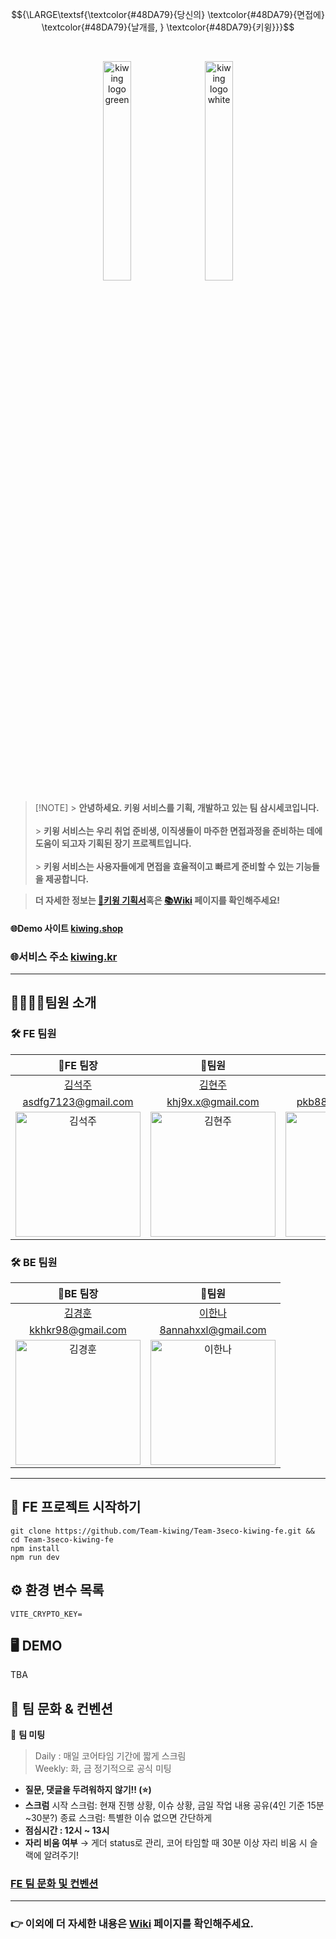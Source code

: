 $${\LARGE\textsf{\textcolor{#48DA79}{당신의}  \textcolor{#48DA79}{면접에}  \textcolor{#48DA79}{날개를, }  \textcolor{#48DA79}{키윙}}}$$

<br />
<p align="center">
<img alt="kiwing logo green" src="https://github.com/Team-kiwing/Team-3seco-kiwing-fe/assets/90549862/b3afcb62-eb76-4e17-9ccb-5fb7e72c32cb" data-canonical-src="https://github.com/Team-kiwing/Team-3seco-kiwing-fe/assets/90549862/b3afcb62-eb76-4e17-9ccb-5fb7e72c32cb" width="30%" height="30%" /> &nbsp; <img alt="kiwing logo white" src="https://github.com/Team-kiwing/Team-3seco-kiwing-fe/assets/90549862/65fa1986-24c3-4246-ac1d-8f7b6b80bfff" data-canonical-src="https://github.com/Team-kiwing/Team-3seco-kiwing-fe/assets/90549862/65fa1986-24c3-4246-ac1d-8f7b6b80bfff" width="30%" height="30%" />
</p>

> [!NOTE] > **안녕하세요. 키윙 서비스를 기획, 개발하고 있는 팀 삼시세코입니다.**<br /><br /> > **키윙 서비스는 우리 취업 준비생, 이직생들이 마주한 면접과정을 준비하는 데에 도움이 되고자 기획된 장기 프로젝트입니다.** <br /><br /> > **키윙 서비스는 사용자들에게 면접을 효율적이고 빠르게 준비할 수 있는 기능들을 제공합니다.**

> **더 자세한 정보는 [📄키윙 기획서](https://prgrms.notion.site/2794be1a25474d5a8ce0bed8b3191539?pvs=4)혹은 [📚Wiki](https://github.com/Team-kiwing/Team-3seco-kiwing-fe/wiki) 페이지를 확인해주세요!**

#### 🌐Demo 사이트 [kiwing.shop](https://kiwing.shop/)

### 🌐서비스 주소 [kiwing.kr](https://www.kiwing.kr/)

<!--#### [🌐도메인 만료 시 서비스 URL]()-->

---

## 👨‍👩‍👦‍👦팀원 소개

### 🛠️ FE 팀원

|                                        **🚀FE 팀장**                                        |                                         **🚀팀원**                                          |                                         **🚀팀원**                                          |                                         **🚀팀원**                                          |
| :-----------------------------------------------------------------------------------------: | :-----------------------------------------------------------------------------------------: | :-----------------------------------------------------------------------------------------: | :-----------------------------------------------------------------------------------------: |
|                             [김석주](https://github.com/SoJuSo)                             |                          [김현주](https://github.com/kim-hyunjoo)                           |                            [박경빈](https://github.com/pkb9239)                             |                         [안재현](https://github.com/JaeHyunGround)                          |
|                                     asdfg7123@gmail.com                                     |                                      khj9x.x@gmail.com                                      |                                      pkb8839@naver.com                                      |                                   gothddlek2603@gmail.com                                   |
| <img src="https://avatars.githubusercontent.com/u/90549862?v=4" width="200" alt="김석주" /> | <img src="https://avatars.githubusercontent.com/u/78135416?v=4" width="200" alt="김현주" /> | <img src="https://avatars.githubusercontent.com/u/81172451?v=4" width="200" alt="박경빈" /> | <img src="https://avatars.githubusercontent.com/u/97944429?v=4" width="200" alt="안재현" /> |

### 🛠️ BE 팀원

|                                        **🚀BE 팀장**                                        |                                         **🚀팀원**                                          |
| :-----------------------------------------------------------------------------------------: | :-----------------------------------------------------------------------------------------: |
|                            [김경훈](https://github.com/KarmaPol)                            |                            [이한나](https://github.com/annahxxl)                            |
|                                      kkhkr98@gmail.com                                      |                                     8annahxxl@gmail.com                                     |
| <img src="https://avatars.githubusercontent.com/u/86098663?v=4" width="200" alt="김경훈" /> | <img src="https://avatars.githubusercontent.com/u/76666857?v=4" width="200" alt="이한나" /> |

---

## 🚀 FE 프로젝트 시작하기

```
git clone https://github.com/Team-kiwing/Team-3seco-kiwing-fe.git && cd Team-3seco-kiwing-fe
npm install
npm run dev
```

## ⚙️ 환경 변수 목록

```
VITE_CRYPTO_KEY=
```

## 🖥️ DEMO

TBA

## 🔔 팀 문화 & 컨벤션

📃 **팀 미팅**

> Daily : 매일 코어타임 기간에 짧게 스크림<br />
> Weekly: 화, 금 정기적으로 공식 미팅

- **질문, 댓글을 두려워하지 않기!! (⭐️)**
- **스크럼**
  시작 스크럼: 현재 진행 상황, 이슈 상황, 금일 작업 내용 공유(4인 기준 15분 ~30분?)
  종료 스크럼: 특별한 이슈 없으면 간단하게
- **점심시간 : 12시 ~ 13시**
- **자리 비움 여부** → 게더 status로 관리, 코어 타임할 때 30분 이상 자리 비움 시 슬랙에 알려주기!

### [FE 팀 문화 및 컨벤션](https://prgrms.notion.site/a30e18bff3914786b357c44f4381dbf1?pvs=4)

---

### 👉 이외에 더 자세한 내용은 [Wiki](https://github.com/Team-kiwing/Team-3seco-kiwing-fe/wiki) 페이지를 확인해주세요.
